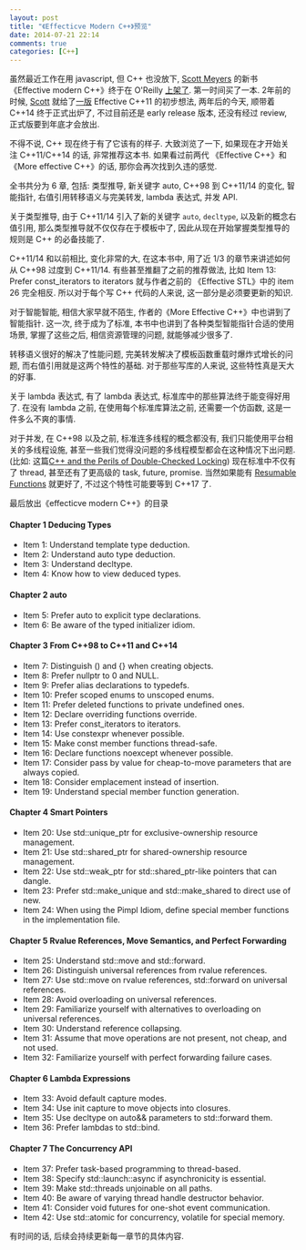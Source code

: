 ```yaml
---
layout: post
title: "《Effecticve Modern C++》预览"
date: 2014-07-21 22:14
comments: true
categories: [C++]
---
```


虽然最近工作在用 javascript, 但 C++ 也没放下, [Scott Meyers][scott] 的新书《Effective modern C++》终于在 O'Reilly [上架了][oreilly]. 第一时间买了一本. 2年前的时候, [Scott][scott] 就给了[一版][ec11] Effective C++11 的初步想法, 两年后的今天, 顺带着 C++14 终于正式出炉了, 不过目前还是 early release 版本, 还没有经过 review, 正式版要到年底才会放出.

  [scott]: http://www.aristeia.com
  [oreilly]: http://shop.oreilly.com/product/0636920033707.do
  [ec11]: http://blog.bitdewy.me/blog/2012/06/24/effective-c-plus-plus-11/

不得不说, C++ 现在终于有了它该有的样子. 大致浏览了一下, 如果现在才开始关注 C++11/C++14 的话, 非常推荐这本书. 如果看过前两代 《Effective C++》和《More effective C++》的话, 那你会再次找到久违的感觉. 

全书共分为 6 章, 包括: 类型推导, 新关键字 auto, C++98 到 C++11/14 的变化, 智能指针, 右值引用转移语义与完美转发, lambda 表达式, 并发 API.

关于类型推导, 由于 C++11/14 引入了新的关键字 `auto`, `decltype`, 以及新的概念右值引用, 那么类型推导就不仅仅存在于模板中了, 因此从现在开始掌握类型推导的规则是 C++ 的必备技能了.

C++11/14 和以前相比, 变化非常的大, 在这本书中, 用了近 1/3 的章节来讲述如何从 C++98 过度到 C++11/14. 有些甚至推翻了之前的推荐做法, 比如 Item 13: Prefer const_iterators to iterators 就与作者之前的 《Effective STL》中的 item 26 完全相反. 所以对于每个写 C++ 代码的人来说, 这一部分是必须要更新的知识.

对于智能智能, 相信大家早就不陌生, 作者的《More Effective C++》中也讲到了智能指针. 这一次, 终于成为了标准, 本书中也讲到了各种类型智能指针合适的使用场景, 掌握了这些之后, 相信资源管理的问题, 就能够减少很多了.

转移语义很好的解决了性能问题, 完美转发解决了模板函数重载时爆炸式增长的问题, 而右值引用就是这两个特性的基础. 对于那些写库的人来说, 这些特性真是天大的好事.

关于 lambda 表达式, 有了 lambda 表达式, 标准库中的那些算法终于能变得好用了. 在没有 lambda 之前, 在使用每个标准库算法之前, 还需要一个仿函数, 这是一件多么不爽的事情.

对于并发, 在 C++98 以及之前, 标准连多线程的概念都没有, 我们只能使用平台相关的多线程设施, 甚至一些我们觉得没问题的多线程模型都会在这种情况下出问题. (比如: 这篇[C++ and the Perils of Double-Checked Locking][DDJ]) 现在标准中不仅有了 thread, 甚至还有了更高级的 task, future, promise. 当然如果能有 [Resumable Functions][n3650] 就更好了, 不过这个特性可能要等到 C++17 了.

  [DDJ]: http://www.aristeia.com/Papers/DDJ_Jul_Aug_2004_revised.pdf
  [n3650]: http://www.open-std.org/jtc1/sc22/wg21/docs/papers/2013/n3650.pdf

<!-- more -->
最后放出《effecticve modern C++》的目录

#### Chapter 1 Deducing Types

- Item 1: Understand template type deduction.
- Item 2: Understand auto type deduction.
- Item 3: Understand decltype.
- Item 4: Know how to view deduced types.

#### Chapter 2 auto

- Item 5: Prefer auto to explicit type declarations.
- Item 6: Be aware of the typed initializer idiom.

#### Chapter 3 From C++98 to C++11 and C++14

- Item 7: Distinguish () and {} when creating objects.
- Item 8: Prefer nullptr to 0 and NULL.
- Item 9: Prefer alias declarations to typedefs.
- Item 10: Prefer scoped enums to unscoped enums.
- Item 11: Prefer deleted functions to private undefined ones.
- Item 12: Declare overriding functions override.
- Item 13: Prefer const_iterators to iterators.
- Item 14: Use constexpr whenever possible.
- Item 15: Make const member functions thread-safe.
- Item 16: Declare functions noexcept whenever possible.
- Item 17: Consider pass by value for cheap-to-move parameters that are always copied.
- Item 18: Consider emplacement instead of insertion.
- Item 19: Understand special member function generation.

#### Chapter 4 Smart Pointers

- Item 20: Use std::unique_ptr for exclusive-ownership resource management.
- Item 21: Use std::shared_ptr for shared-ownership resource management.
- Item 22: Use std::weak_ptr for std::shared_ptr-like pointers that can dangle.
- Item 23: Prefer std::make_unique and std::make_shared to direct use of new.
- Item 24: When using the Pimpl Idiom, define special member functions in the implementation file.

#### Chapter 5 Rvalue References, Move Semantics, and Perfect Forwarding

- Item 25: Understand std::move and std::forward.
- Item 26: Distinguish universal references from rvalue references.
- Item 27: Use std::move on rvalue references, std::forward on universal references.
- Item 28: Avoid overloading on universal references.
- Item 29: Familiarize yourself with alternatives to overloading on universal references.
- Item 30: Understand reference collapsing.
- Item 31: Assume that move operations are not present, not cheap, and not used.
- Item 32: Familiarize yourself with perfect forwarding failure cases.

#### Chapter 6 Lambda Expressions

- Item 33: Avoid default capture modes.
- Item 34: Use init capture to move objects into closures.
- Item 35: Use decltype on auto&& parameters to std::forward them.
- Item 36: Prefer lambdas to std::bind.

#### Chapter 7 The Concurrency API

- Item 37: Prefer task-based programming to thread-based.
- Item 38: Specify std::launch::async if asynchronicity is essential.
- Item 39: Make std::threads unjoinable on all paths.
- Item 40: Be aware of varying thread handle destructor behavior.
- Item 41: Consider void futures for one-shot event communication.
- Item 42: Use std::atomic for concurrency, volatile for special memory.

有时间的话, 后续会持续更新每一章节的具体内容.
